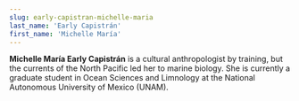 ```yaml
---
slug: early-capistran-michelle-maria
last_name: 'Early Capistrán'
first_name: 'Michelle María'
---
```

**Michelle María Early Capistrán** is a cultural anthropologist by training, but the currents of the North Pacific led her to marine biology. She is currently a graduate student in Ocean Sciences and Limnology at the National Autonomous University of Mexico (UNAM).